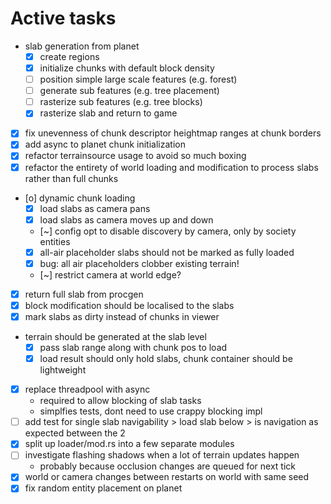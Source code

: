 # Active tasks

* slab generation from planet
	* [X] create regions
	* [X] initialize chunks with default block density
	* [ ] position simple large scale features (e.g. forest)
	* [ ] generate sub features (e.g. tree placement)
	* [ ] rasterize sub features (e.g. tree blocks)
	* [X] rasterize slab and return to game
* [X] fix unevenness of chunk descriptor heightmap ranges at chunk borders
* [X] add async to planet chunk initialization
* [X] refactor terrainsource usage to avoid so much boxing
* [X] refactor the entirety of world loading and modification to process slabs rather than full chunks
* [o] dynamic chunk loading
	* [X] load slabs as camera pans
	* [X] load slabs as camera moves up and down
	* [~] config opt to disable discovery by camera, only by society entities
	* [X] all-air placeholder slabs should not be marked as fully loaded
	* [X] bug: all air placeholders clobber existing terrain!
	* [~] restrict camera at world edge?
* [X] return full slab from procgen
* [X] block modification should be localised to the slabs
* [X] mark slabs as dirty instead of chunks in viewer
* terrain should be generated at the slab level
	* [X] pass slab range along with chunk pos to load
	* [X] load result should only hold slabs, chunk container should be lightweight
* [X] replace threadpool with async
	* required to allow blocking of slab tasks
	* simplfies tests, dont need to use crappy blocking impl
* [ ] add test for single slab navigability > load slab below > is navigation as expected between the 2
* [X] split up loader/mod.rs into a few separate modules
* [ ] investigate flashing shadows when a lot of terrain updates happen
	* probably because occlusion changes are queued for next tick
* [X] world or camera changes between restarts on world with same seed
* [X] fix random entity placement on planet
